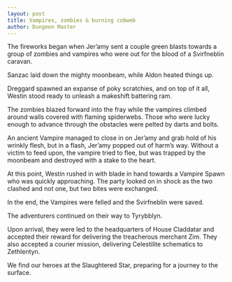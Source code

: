 ```yaml
---
layout: post
title: Vampires, zombies & burning cobweb
author: Dungeon Master
---
```


The fireworks began when Jer’amy sent a couple green blasts towards a group of zombies and vampires who were out for the blood of a Svirfneblin caravan.

Sanzac laid down the mighty moonbeam, while Aldon heated things up.

Dreggard spawned an expanse of poky scratchies, and on top of it all, Westin stood ready to unleash a makeshift battering ram.

The zombies blazed forward into the fray while the vampires climbed around walls covered with flaming spiderwebs. Those who were lucky enough to advance through the obstacles were pelted by darts and bolts.

An ancient Vampire managed to close in on Jer’amy and grab hold of his wrinkly flesh, but in a flash, Jer’amy popped out of harm’s way. Without a victim to feed upon, the vampire tried to flee, but was trapped by the moonbeam and destroyed with a stake to the heart.

At this point, Westin rushed in with blade in hand towards a Vampire Spawn who was quickly approaching. The party looked on in shock as the two clashed and not one, but two bites were exchanged.

In the end, the Vampires were felled and the Svirfneblin were saved.

The adventurers continued on their way to Tyrybblyn.

Upon arrival, they were led to the headquarters of House Claddatar and accepted their reward for delivering the treacherous merchant Zim. They also accepted a courier mission, delivering Celestilite schematics to Zethlentyn.

We find our heroes at the Slaughtered Star, preparing for a journey to the surface.
